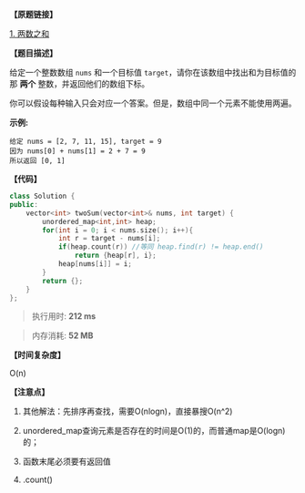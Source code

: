 **【原题链接】**

[1. 两数之和](https://leetcode-cn.com/problems/two-sum/)

**【题目描述】**

给定一个整数数组 `nums` 和一个目标值 `target`，请你在该数组中找出和为目标值的那 **两个** 整数，并返回他们的数组下标。

你可以假设每种输入只会对应一个答案。但是，数组中同一个元素不能使用两遍。

**示例:**

```text
给定 nums = [2, 7, 11, 15], target = 9
因为 nums[0] + nums[1] = 2 + 7 = 9
所以返回 [0, 1]
```

**【代码】**

```cpp
class Solution {
public:
    vector<int> twoSum(vector<int>& nums, int target) {
        unordered_map<int,int> heap;
        for(int i = 0; i < nums.size(); i++){
            int r = target - nums[i];
            if(heap.count(r)) //等同 heap.find(r) != heap.end()
                return {heap[r], i};
            heap[nums[i]] = i;
        }
        return {};
    }
};
```

> 执行用时: **212 ms**

> 内存消耗: **52 MB**

**【时间复杂度】**

O(n) 

**【注意点】**

1. 其他解法：先排序再查找，需要O(nlogn)，直接暴搜O(n^2)

1. unordered_map查询元素是否存在的时间是O(1)的，而普通map是O(logn)的；

1. 函数末尾必须要有返回值

1. .count()

